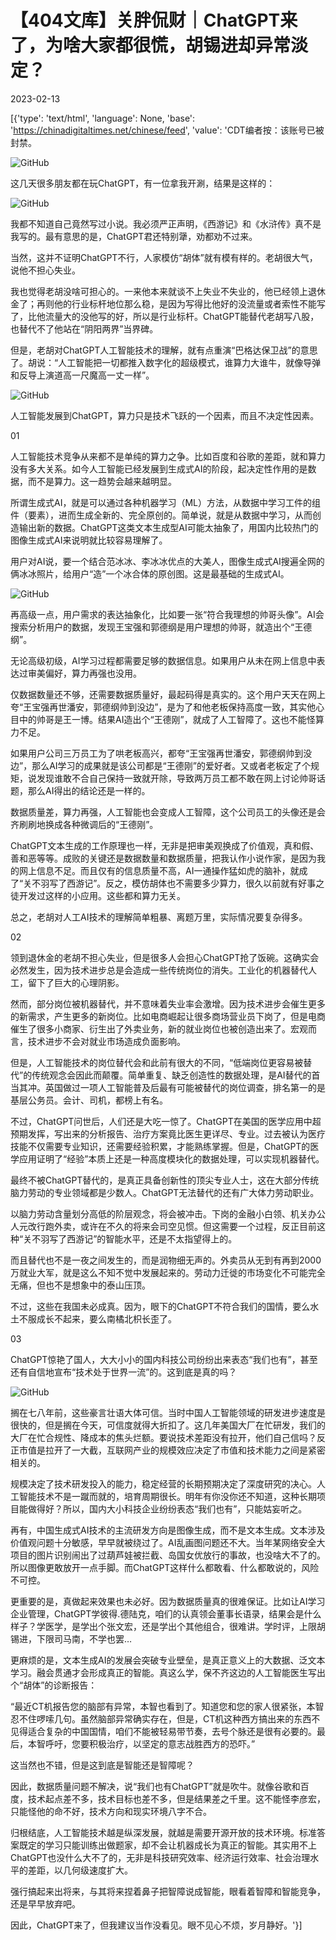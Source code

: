# 【404文库】关胖侃财｜ChatGPT来了，为啥大家都很慌，胡锡进却异常淡定？

2023-02-13

[{'type': 'text/html', 'language': None, 'base': 'https://chinadigitaltimes.net/chinese/feed', 'value': 'CDT编者按：该账号已被封禁。

![GitHub](https://chinadigitaltimes.net/chinese/files/2023/02/image-1676282640195.png)



这几天很多朋友都在玩ChatGPT，有一位拿我开涮，结果是这样的：

![GitHub](https://chinadigitaltimes.net/chinese/files/2023/02/image-1676279903390.png)

我都不知道自己竟然写过小说。我必须严正声明，《西游记》和《水浒传》真不是我写的。最有意思的是，ChatGPT君还特别犟，劝都劝不过来。

当然，这并不证明ChatGPT不行，人家模仿“胡体”就有模有样的。老胡很大气，说他不担心失业。

我也觉得老胡没啥可担心的。一来他本来就谈不上失业不失业的，他已经领上退休金了；再则他的行业标杆地位那么稳，是因为写得比他好的没流量或者索性不能写了，比他流量大的没他写的好，所以是行业标杆。ChatGPT能替代老胡写八股，也替代不了他站在“阴阳两界”当界碑。

但是，老胡对ChatGPT人工智能技术的理解，就有点重演“巴格达保卫战”的意思了。胡说：“人工智能把一切都推入数字化的超级模式，谁算力大谁牛，就像导弹和反导上演道高一尺魔高一丈一样”。

![GitHub](https://chinadigitaltimes.net/chinese/files/2023/02/image-1676279935837.png)

人工智能发展到ChatGPT，算力只是技术飞跃的一个因素，而且不决定性因素。

01

人工智能技术竞争从来都不是单纯的算力之争。比如百度和谷歌的差距，就和算力没有多大关系。如今人工智能已经发展到生成式AI的阶段，起决定性作用的是数据，而不是算力。这一趋势会越来越明显。

所谓生成式AI，就是可以通过各种机器学习（ML）方法，从数据中学习工件的组件（要素），进而生成全新的、完全原创的。简单说，就是从数据中学习，从而创造输出新的数据。ChatGPT这类文本生成型AI可能太抽象了，用国内比较热门的图像生成式AI来说明就比较容易理解了。

用户对AI说，要一个结合范冰冰、李冰冰优点的大美人，图像生成式AI搜遍全网的俩冰冰照片，给用户“造”一个冰合体的原创图。这是最基础的生成式AI。

![GitHub](https://chinadigitaltimes.net/chinese/files/2023/02/image-1676279950459.png)

再高级一点，用户需求的表达抽象化，比如要一张“符合我理想的帅哥头像”。AI会搜索分析用户的数据，发现王宝强和郭德纲是用户理想的帅哥，就造出个“王德纲”。

无论高级初级，AI学习过程都需要足够的数据信息。如果用户从未在网上信息中表达过审美偏好，算力再强也没用。

仅数据数量还不够，还需要数据质量好，最起码得是真实的。这个用户天天在网上夸“王宝强再世潘安，郭德纲帅到没边”，是为了和他老板保持高度一致，其实他心目中的帅哥是王一博。结果AI造出个“王德刚”，就成了人工智障了。这也不能怪算力不足。

如果用户公司三万员工为了哄老板高兴，都夸“王宝强再世潘安，郭德纲帅到没边”，那么AI学习的成果就是该公司都是“王德刚”的爱好者。又或者老板定了个规矩，说发现谁敢不合自己保持一致就开除，导致两万员工都不敢在网上讨论帅哥话题，那么AI得出的结论还是一样的。

数据质量差，算力再强，人工智能也会变成人工智障，这个公司员工的头像还是会齐刷刷地换成各种微调后的“王德刚”。

ChatGPT文本生成的工作原理也一样，无非是把审美观换成了价值观，真和假、善和恶等等。成败的关键还是数据数量和数据质量，把我认作小说作家，是因为我的网上信息不足。而且仅有的信息质量不高，AI一通操作猛如虎的脑补，就成了“关不羽写了西游记”。反之，模仿胡体也不需要多少算力，很久以前就有好事之徒开发过这样的小应用。这些都和算力无关。

总之，老胡对人工AI技术的理解简单粗暴、离题万里，实际情况要复杂得多。

02

领到退休金的老胡不担心失业，但是很多人会担心ChatGPT抢了饭碗。这确实会必然发生，因为技术进步总是会造成一些传统岗位的消失。工业化的机器替代人工，留下了巨大的心理阴影。

然而，部分岗位被机器替代，并不意味着失业率会激增。因为技术进步会催生更多的新需求，产生更多的新岗位。比如电商崛起让很多商场营业员下岗了，但是电商催生了很多小商家、衍生出了外卖业务，新的就业岗位也被创造出来了。宏观而言，技术进步不会对就业市场造成负面影响。

但是，人工智能技术的岗位替代会和此前有很大的不同，“低端岗位更容易被替代”的传统观念会因此而颠覆。简单重复、缺乏创造性的数据处理，是AI替代的首当其冲。英国做过一项人工智能普及后最有可能被替代的岗位调查，排名第一的是基层公务员。会计、司机，都榜上有名。

不过，ChatGPT问世后，人们还是大吃一惊了。ChatGPT在美国的医学应用中超预期发挥，写出来的分析报告、治疗方案竟比医生更详尽、专业。过去被认为医疗技能不仅需要专业知识，还需要经验积累，才能熟练掌握。但是，ChatGPT的医学应用证明了“经验”本质上还是一种高度模块化的数据处理，可以实现机器替代。

最终不被ChatGPT替代的，是真正具备创新性的顶尖专业人士，这在大部分传统脑力劳动的专业领域都是少数人。ChatGPT无法替代的还有广大体力劳动职业。

以脑力劳动含量划分高低的阶层观念，将会被冲击。下岗的金融小白领、机关办公人元改行跑外卖，或许在不久的将来会司空见惯。但这需要一个过程，反正目前这种“关不羽写了西游记”的智能水平，还是不太指望得上的。

而且替代也不是一夜之间发生的，而是润物细无声的。外卖员从无到有再到2000万就业大军，就是这么不知不觉中发展起来的。劳动力迁徙的市场变化不可能完全无痛，但也不是想象中的泰山压顶。

不过，这些在我国未必成真。因为，眼下的ChatGPT不符合我们的国情，要么水土不服成长不起来，要么南橘北枳长歪了。

03

ChatGPT惊艳了国人，大大小小的国内科技公司纷纷出来表态“我们也有”，甚至还有自信地宣布“技术处于世界一流”的。这到底是真的吗？

![GitHub](https://chinadigitaltimes.net/chinese/files/2023/02/image-1676279996624.png)

搁在七八年前，这些豪言壮语大体可信。当时中国人工智能领域的研发进步速度是很快的，但是搁在今天，可信度就得大折扣了。这几年美国大厂在忙研发，我们的大厂在忙合规性、降成本的焦头烂额。要说技术差距没有拉开，他们自己信吗？反正市值是拉开了一大截，互联网产业的规模效应决定了市值和技术能力之间是紧密相关的。

规模决定了技术研发投入的能力，稳定经营的长期预期决定了深度研究的决心。人工智能技术不是一蹴而就的，培育周期很长。明年有你没你还不知道，这种长期项目能做得好？所以，国内大小科技企业纷纷表态“我们也有”，只能姑妄听之。

再有，中国生成式AI技术的主流研发方向是图像生成，而不是文本生成。文本涉及价值观问题十分敏感，早早就被绕过了。AI乱画图问题还不大。当年某网络安全大项目的图片识别闹出了过葫芦娃被拦截、岛国女优放行的事故，也没啥大不了的。所以图像更敢放开一点手脚。而ChatGPT这样什么都敢看、什么都敢说的，风险不可控。

更重要的是，真做起来效果也未必好。因为数据质量真的很难保证。比如让AI学习企业管理，ChatGPT学彼得.德陆克，咱们的认真领会董事长语录，结果会是什么样子？学医学，是学出个张文宏，还是学出个其他组合，很难讲。学时评，上限胡锡进，下限司马南，不学也罢…

更麻烦的是，文本生成AI的发展会突破专业壁垒，是真正意义上的大数据、泛文本学习。融会贯通才会形成真正的智能。真这么学，保不齐这边的人工智能医生写出个“胡体”的诊断报告：

“最近CT机报告您的脑部有异常，本智也看到了。知道您和您的家人很紧张，本智忍不住啰嗦几句。虽然脑部异常确实存在，但是，CT机这种西方搞出来的东西不见得适合复杂的中国国情，咱们不能被轻易带节奏，去号个脉还是很有必要的。最后，本智呼吁，您要积极治疗，以坚定的意志战胜西方的恐吓。”

这当然也不错，但是这到底是智能还是智障呢？

因此，数据质量问题不解决，说“我们也有ChatGPT”就是吹牛。就像谷歌和百度，技术起点差不多，技术目标也差不多，但是结果差之千里。这不能怪李彦宏，只能怪他的命不好，技术方向和现实环境八字不合。

归根结底，人工智能技术越是纵深发展，就越是需要开源开放的技术环境。标准答案既定的学习只能训练出做题家，却不会让机器成长为真正的智能。其实用不上ChatGPT也没什么大不了的，无非是科技研究效率、经济运行效率、社会治理水平的差距，以几何级速度扩大。

强行搞起来出将来，与其将来捏着鼻子把智障说成智能，眼看着智障和智能竞争，还是早早放弃吧。

因此，ChatGPT来了，但我建议当作没看见。眼不见心不烦，岁月静好。'}]